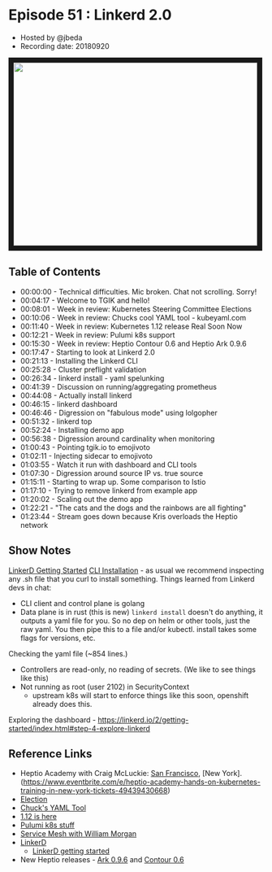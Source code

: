 # Episode 51 : Linkerd 2.0

- Hosted by @jbeda
- Recording date: 20180920

<!--- Thumbnailed embed of the video, n8Xo_ghCIOSY is the video id from the youtube url --->

<a href="https://www.youtube.com/watch?v=1dXJ34-KLe8
" target="_blank"><img src="http://img.youtube.com/vi/1dXJ34-KLe8/hqdefault.jpg" width="480" height="360" border="10" /></a>

## Table of Contents

- 00:00:00 - Technical difficulties. Mic broken. Chat not scrolling. Sorry!
- 00:04:17 - Welcome to TGIK and hello!
- 00:08:01 - Week in review: Kubernetes Steering Committee Elections
- 00:10:06 - Week in review: Chucks cool YAML tool - kubeyaml.com
- 00:11:40 - Week in review: Kubernetes 1.12 release Real Soon Now
- 00:12:21 - Week in review: Pulumi k8s support
- 00:15:30 - Week in review: Heptio Contour 0.6 and Heptio Ark 0.9.6
- 00:17:47 - Starting to look at Linkerd 2.0
- 00:21:13 - Installing the Linkerd CLI
- 00:25:28 - Cluster preflight validation
- 00:26:34 - linkerd install - yaml spelunking
- 00:41:39 - Discussion on running/aggregating prometheus
- 00:44:08 - Actually install linkerd
- 00:46:15 - linkerd dashboard
- 00:46:46 - Digression on "fabulous mode" using lolgopher
- 00:51:32 - linkerd top
- 00:52:24 - Installing demo app
- 00:56:38 - Digression around cardinality when monitoring
- 01:00:43 - Pointing tgik.io to emojivoto
- 01:02:11 - Injecting sidecar to emojivoto
- 01:03:55 - Watch it run with dashboard and CLI tools
- 01:07:30 - Digression around source IP vs. true source
- 01:15:11 - Starting to wrap up. Some comparison to Istio
- 01:17:10 - Trying to remove linkerd from example app
- 01:20:02 - Scaling out the demo app
- 01:22:21 - "The cats and the dogs and the rainbows are all fighting"
- 01:23:44 - Stream goes down because Kris overloads the Heptio network

## Show Notes

[LinkerD Getting Started](https://linkerd.io/2/getting-started/index.html)
[CLI Installation](https://linkerd.io/2/getting-started/#step-1-install-the-cli) - as usual we recommend inspecting any .sh file that you curl to install something.
Things learned from Linkerd devs in chat:
 - CLI client and control plane is golang
 - Data plane is in rust (this is new)
`linkerd install` doesn't do anything, it outputs a yaml file for you. So no dep on helm or other tools, just the raw yaml. You then pipe this to a file and/or kubectl. install takes some flags for versions, etc.

Checking the yaml file (~854 lines.)
- Controllers are read-only, no reading of secrets. (We like to see things like this)
- Not running as root (user 2102) in SecurityContext
    - upstream k8s will start to enforce things like this soon, openshift already does this.

Exploring the dashboard - https://linkerd.io/2/getting-started/index.html#step-4-explore-linkerd

## Reference Links

* Heptio Academy with Craig McLuckie: [San Francisco](https://www.eventbrite.com/e/heptio-academy-hands-on-kubernetes-training-in-san-francisco-tickets-49439435683), [New York].(https://www.eventbrite.com/e/heptio-academy-hands-on-kubernetes-training-in-new-york-tickets-49439430668)
* [Election](https://groups.google.com/forum/?utm_medium=email&utm_source=footer#!msg/kubernetes-dev/0gEdp_xdzEI/214wEaVbCgAJ)
* [Chuck's YAML Tool](https://kubeyaml.com/)
* [1.12 is here](https://github.com/kubernetes/sig-release/blob/master/releases/release-1.12/README.md)
* [Pulumi k8s stuff](https://info.pulumi.com/press-release/pulumi-cloud-native-sdk-delivers-cloud-native-infrastructure-as-code-for-kubernetes)
* [Service Mesh with William Morgan](https://softwareengineeringdaily.com/2017/06/26/service-mesh-with-william-morgan/)
* [LinkerD](https://kubernetes.io/blog/2018/09/18/hands-on-with-linkerd-2.0/)
  * [LinkerD getting started](https://linkerd.io/2/getting-started/)
* New Heptio releases - [Ark 0.9.6](https://github.com/heptio/ark/releases) and [Contour 0.6](https://github.com/heptio/contour/releases)
